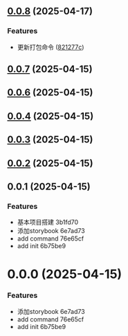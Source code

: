 ## [0.0.8](https://gitee.com/sykj-ui/home/compare/v0.0.7...v0.0.8) (2025-04-17)


### Features

* 更新打包命令 ([821277c](https://gitee.com/sykj-ui/home/commits/821277c802ca119295bf51ebdaf19093a11f6f6c))



## [0.0.7](https://gitee.com/sykj-ui/home/compare/v0.0.6...v0.0.7) (2025-04-15)



## [0.0.6](https://gitee.com/sykj-ui/home/compare/v0.0.4...v0.0.6) (2025-04-15)



## [0.0.4](https://gitee.com/sykj-ui/home/compare/v0.0.3...v0.0.4) (2025-04-15)



## [0.0.3](https://gitee.com/sykj-ui/home/compare/v0.0.2...v0.0.3) (2025-04-15)



## [0.0.2](https://gitee.com/sykj-ui/home/compare/v0.0.1...v0.0.2) (2025-04-15)



## 0.0.1 (2025-04-15)


### Features

* 基本项目搭建 3b1fd70
* 添加storybook 6e7ad73
* add command 76e65cf
* add init 6b75be9



# 0.0.0 (2025-04-15)


### Features

* 添加storybook 6e7ad73
* add command 76e65cf
* add init 6b75be9



